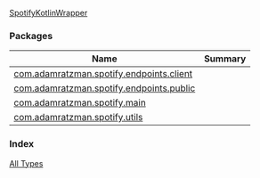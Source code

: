 [SpotifyKotlinWrapper](./index.md)

### Packages

| Name | Summary |
|---|---|
| [com.adamratzman.spotify.endpoints.client](com.adamratzman.spotify.endpoints.client/index.md) |  |
| [com.adamratzman.spotify.endpoints.public](com.adamratzman.spotify.endpoints.public/index.md) |  |
| [com.adamratzman.spotify.main](com.adamratzman.spotify.main/index.md) |  |
| [com.adamratzman.spotify.utils](com.adamratzman.spotify.utils/index.md) |  |

### Index

[All Types](alltypes/index.md)